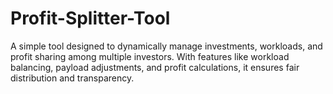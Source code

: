 # Profit-Splitter-Tool
A simple tool designed to dynamically manage investments, workloads, and profit sharing among multiple investors. With features like workload balancing, payload adjustments, and profit calculations, it ensures fair distribution and transparency.
